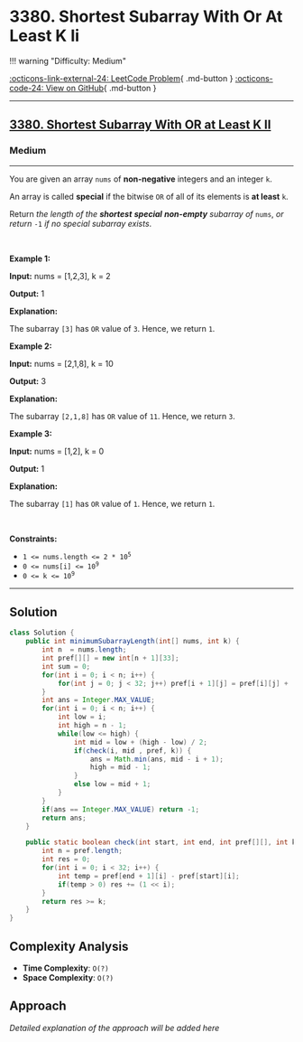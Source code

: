 # 3380. Shortest Subarray With Or At Least K Ii

!!! warning "Difficulty: Medium"

[:octicons-link-external-24: LeetCode Problem](https://leetcode.com/problems/shortest-subarray-with-or-at-least-k-ii/){ .md-button }
[:octicons-code-24: View on GitHub](https://github.com/RAJ8664/Leetcode/tree/master/3380-shortest-subarray-with-or-at-least-k-ii){ .md-button }

---

<h2><a href="https://leetcode.com/problems/shortest-subarray-with-or-at-least-k-ii">3380. Shortest Subarray With OR at Least K II</a></h2><h3>Medium</h3><hr><p>You are given an array <code>nums</code> of <strong>non-negative</strong> integers and an integer <code>k</code>.</p>

<p>An array is called <strong>special</strong> if the bitwise <code>OR</code> of all of its elements is <strong>at least</strong> <code>k</code>.</p>

<p>Return <em>the length of the <strong>shortest</strong> <strong>special</strong> <strong>non-empty</strong> <span data-keyword="subarray-nonempty">subarray</span> of</em> <code>nums</code>, <em>or return</em> <code>-1</code> <em>if no special subarray exists</em>.</p>

<p>&nbsp;</p>
<p><strong class="example">Example 1:</strong></p>

<div class="example-block">
<p><strong>Input:</strong> <span class="example-io">nums = [1,2,3], k = 2</span></p>

<p><strong>Output:</strong> <span class="example-io">1</span></p>

<p><strong>Explanation:</strong></p>

<p>The subarray <code>[3]</code> has <code>OR</code> value of <code>3</code>. Hence, we return <code>1</code>.</p>
</div>

<p><strong class="example">Example 2:</strong></p>

<div class="example-block">
<p><strong>Input:</strong> <span class="example-io">nums = [2,1,8], k = 10</span></p>

<p><strong>Output:</strong> <span class="example-io">3</span></p>

<p><strong>Explanation:</strong></p>

<p>The subarray <code>[2,1,8]</code> has <code>OR</code> value of <code>11</code>. Hence, we return <code>3</code>.</p>
</div>

<p><strong class="example">Example 3:</strong></p>

<div class="example-block">
<p><strong>Input:</strong> <span class="example-io">nums = [1,2], k = 0</span></p>

<p><strong>Output:</strong> <span class="example-io">1</span></p>

<p><strong>Explanation:</strong></p>

<p>The subarray <code>[1]</code> has <code>OR</code> value of <code>1</code>. Hence, we return <code>1</code>.</p>
</div>

<p>&nbsp;</p>
<p><strong>Constraints:</strong></p>

<ul>
	<li><code>1 &lt;= nums.length &lt;= 2 * 10<sup>5</sup></code></li>
	<li><code>0 &lt;= nums[i] &lt;= 10<sup>9</sup></code></li>
	<li><code>0 &lt;= k &lt;= 10<sup>9</sup></code></li>
</ul>


---

## Solution

```java
class Solution {
    public int minimumSubarrayLength(int[] nums, int k) {
        int n  = nums.length;
        int pref[][] = new int[n + 1][33];
        int sum = 0;
        for(int i = 0; i < n; i++) {
            for(int j = 0; j < 32; j++) pref[i + 1][j] = pref[i][j] + ((nums[i] >> j) & 1);
        }
        int ans = Integer.MAX_VALUE;
        for(int i = 0; i < n; i++) {
            int low = i;
            int high = n - 1;
            while(low <= high) {
                int mid = low + (high - low) / 2;
                if(check(i, mid , pref, k)) {
                    ans = Math.min(ans, mid - i + 1);
                    high = mid - 1;
                }
                else low = mid + 1;
            }
        }
        if(ans == Integer.MAX_VALUE) return -1;
        return ans;
    }

    public static boolean check(int start, int end, int pref[][], int k) {
        int n = pref.length;
        int res = 0;
        for(int i = 0; i < 32; i++) {
            int temp = pref[end + 1][i] - pref[start][i];
            if(temp > 0) res += (1 << i);
        }
        return res >= k;
    }
}
```

## Complexity Analysis

- **Time Complexity**: `O(?)`
- **Space Complexity**: `O(?)`

## Approach

*Detailed explanation of the approach will be added here*

